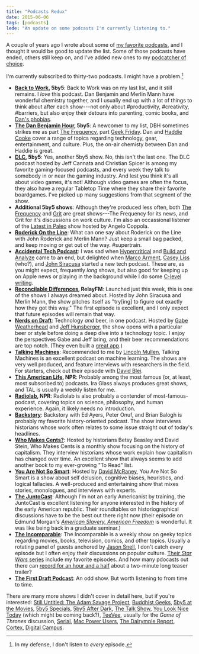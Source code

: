 ```yaml
---
title: "Podcasts Redux"
date: 2015-06-06
tags: [podcasts]
lede: "An update on some podcasts I'm currently listening to."
---
```


A couple of years ago I wrote about some of [my favorite podcasts](http://jasonheppler.org/2012/09/03/podcasts/), and I thought it would be good to update the list. Some of those podcasts have ended, others still keep on, and I've added new ones to my [podcatcher of choice](https://overcast.fm/).

I'm currently subscribed to thirty-two podcasts. I might have a problem.[^1]

*	**[Back to Work](http://5by5.tv/b2w), 5by5**: Back to Work was on my last
	list, and it still remains. I *love* this podcast. Dan Benjamin and Merlin
	Mann have wonderful chemistry together, and I usually end up with a lot of
	things to think about after each show---not only about #productivity,
	#creativity, #barriers, but also enjoy their detours into parenting, comic
	books, and [Dan's phobias](http://5by5.tv/b2w/85).
*	**[The Dan Benjamin Hour](http://5by5.tv/dbh), 5by5**: A newcomer to my
	list, DBH sometimes strikes me as part [The
	Frequency](http://5by5.tv/frequency), part [Geek
	Friday](http://5by5.tv/geekfriday). Dan and [Haddie
	Cooke](http://5by5.tv/people/haddie-cooke) cover a range of topics
	regarding technology, gear, entertainment, and culture. Plus, the on-air
	chemisty between Dan and Haddie is great.
*	**[DLC](http://5by5.tv/dlc), 5by5**: Yes, another 5by5 show. No, this isn't
	the last one. The DLC podcast hosted by Jeff Cannata and Christian Spicer
	is among my favorite gaming-focused podcasts, and every week they talk to
	somebody in or near the gaming industry. And lest you think it's all about
	video games, it's not! Although video games are often the focus, they also
	have a regular Tabletop Time where they share their favorite boardgames.
	I've picked up many suggestions from that segment of the show.
*	**Additional 5by5 shows**: Although they're produced less often, both [The
	Frequency](http://5by5.tv/frequency) and [Grit](http://5by5.tv/grit) are
	great shows---The Frequency for its news, and Grit for it's discussions on
	work culture. I'm also an occassional listener of the [Latest in
	Paleo](http://5by5.tv/paleo) show hosted by Angelo Coppola.
*	**[Roderick On the Line](http://www.merlinmann.com/roderick/)**: What can
	one say about Roderick on the Line with John Roderick and Merlin Mann? Just
	keep a small bag packed, and keep moving or get out of the way.
	#supertrain.
*	**[Accidental Tech Podcast](http://atp.fm/)**: I was sad when
	[Hypercritical](http://5by5.tv/hypercritical) and [Build and
	Analyze](http://5by5.tv/buildanalyze) came to an end, but delighted when
	[Marco Arment](http://www.marco.org/), [Casey
	Liss](http://www.caseyliss.com/) (who?), and [John
	Siracusa](http://hypercritical.co/) started a new tech podcast. These are,
	as you might expect, frequently *long* shows, but also good for keeping up
	on Apple news or playing in the background while I do some [C-level
	writing](http://www.firstdraftpodcast.com/post/94616362588/s1e9-the-greatest-lie-the-writing-devil-ever).
*	**[Reconcilable Differences](http://www.relay.fm/rd), RelayFM**: Launched
	just this week, this is one of the shows I always dreamed about. Hosted by
	John Siracusa and Merlin Mann, the show pitches itself as "try[ing] to
	figure out exactly how they got this way." The first episode is excellent,
	and I only expect that future episodes will remain that way.
*	**[Nerds on Draft](http://www.nerdsondraft.com/welcome/)**: Technology
	*and* beer, in one podcast. Hosted by [Gabe
	Weatherhead](http://macdrifter.com/) and [Jeff
	Hunsberger](http://technologynotes.net/), the show opens with a particular
	beer or style before doing a deep dive into a technology topic.
	I enjoy the perspectives Gabe and Jeff bring, and their beer
	recommendations are top notch. (They even built a [great
	app](http://tapcellar.com/).)
*	**[Talking Machines](http://www.thetalkingmachines.com/)**: Recommended to
	me by [Lincoln Mullen](http://lincolnmullen.com/blog/the-talking-machines-podcast/), Talking Machines is an excellent podcast on
	machine learning. The shows are very well produced, and feature interviews
	with researchers in the field. For starters, check out their episode with
	[David
	Blei](http://www.thetalkingmachines.com/blog/2015/5/7/interdisciplinary-data-and-helping-humans-be-creative).
*	**[This American Life](http://www.thisamericanlife.org/), NPR**: Probably
	among the most famous (or, at least, most subscribed to) podcasts. Ira Glass
	always produces great shows, and TAL is usually a weekly listen for me.
*	**[Radiolab](http://www.radiolab.org/), NPR**: Radiolab is also probably
	a contender of most-famous-podcast, covering topics on science, philosophy,
	and human experience. Again, it likely needs no introduction.
*	**[Backstory](http://backstoryradio.org/)**: Backstory with Ed Ayers, Peter
	Onuf, and Brian Balogh is probably my favorite history-oriented podcast.
	The show interviews historians whose work often relates to some issue
	straight out of today's headlines.
*	**[Who Makes Cents?](http://whomakescentspodcast.com/)**: Hosted by
	historians Betsy Beasley and David Stein, Who Makes Cents is a monthly show
	focusing on the history of capitalism. They interview historians whose work
	explain how capitalism has changed over time. An excellent show that always
	seems to add another book to my ever-growing "To Read" list.
*	**[You Are Not So Smart](http://www.relay.fm/cortex/)**: Hosted by [David
	McRaney](http://davidmcraney.com/), You Are Not So Smart is a show about
	self delusion, cognitive biases, heuristics, and logical fallacies.
	A well-produced and entertaining show that mixes stories, monologues, and
	interviews with experts.
*	**[The
	JuntoCast](http://earlyamericanists.com/the-junto-podcast-network/the-juntocast/)**:
	Although I'm not an early Americanist by training, the JuntoCast is
	excellent listening for anyone interested in the history of the early
	American republic. Their roundtables on historiographical discussions have
	to be the best out there right now (their episode on Edmund Morgan's
	*[American Slavery, American
	Freedom](http://thejuntocast.com/archives/ep-17-morgans-american-slavery-american-freedom/)*
	is wonderful. It was like being back in a graduate seminar.)
*	**[The Incomparable](https://www.theincomparable.com/theincomparable/)**:
	The Incomparable is a weekly show on geeky topics regarding movies, books,
	television, comics, and other topics. Usually a rotating panel of guests
	anchored by [Jason Snell](http://sixcolors.com/), I don't catch every
	episode but I often enjoy their discussions on popular culture. [Their
	*Star Wars* series](https://www.theincomparable.com/work/starwars/) include
	my favorite episodes. And how many pdocasts out there can [record for an
	hour and
	a half](https://www.theincomparable.com/theincomparable/243/index.php)
	about a two-minute long teaser trailer?
*	**[The First Draft Podcast](http://firstdraftpodcast.com)**: An odd show.
	But worth listening to from time to time.

There are many more shows I didn't cover in detail here, but if you're interested: [Still Untitled: The Adam Savage Project](http://www.tested.com/still-untitled-the-adam-savage-project/), [Buddhist Geeks](http://www.buddhistgeeks.com/), [5by5 at the Movies](http://5by5.tv/movies), [5by5 Specials](http://5by5.tv/specials), [5by5 After Dark](http://5by5.tv/afterdark), [The Talk Show](http://daringfireball.net/thetalkshow/), [You Look Nice Today](http://youlooknicetoday.com/) (which might be coming back?), [TeeVee](https://www.theincomparable.com/teevee/), usually for the *Game of Thrones* discussion, [Serial](http://serialpodcast.org/), [Mac Power Users](http://www.relay.fm/mpu), [The Dalrymple Report](http://www.loopinsight.com/thedalrymplereport/), [Cortex](http://www.relay.fm/cortex/), [Digital Campus](http://digitalcampus.tv/).

[^1]: In my defense, I don't listen to *every* episode.
